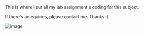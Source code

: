 This is where i put all my lab assignment's coding for this subject.

If there's an equiries, please contact me. Thanks :)


![image](https://github.com/6D756E6972/ITT440-Network-Programming/assets/129729880/35c2975b-7234-4795-a491-1672307f2ea9)
